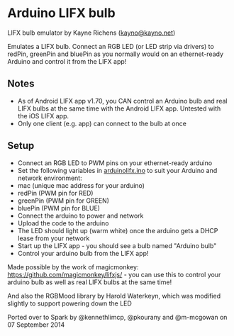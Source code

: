 # Arduino LIFX bulb

LIFX bulb emulator by Kayne Richens (kayno@kayno.net)

Emulates a LIFX bulb. Connect an RGB LED (or LED strip via drivers) to redPin, greenPin and bluePin as you normally would on an ethernet-ready Arduino and control it from the LIFX app!

## Notes
- As of Android LIFX app v1.70, you CAN control an Arduino bulb and real LIFX bulbs at the same time with the Android LIFX app. Untested with the iOS LIFX app.
- Only one client (e.g. app) can connect to the bulb at once

## Setup
- Connect an RGB LED to PWM pins on your ethernet-ready arduino
- Set the following variables in [arduinolifx.ino](arduinolifx.ino) to suit your Arduino and network environment:
 - mac (unique mac address for your arduino)
 - redPin (PWM pin for RED)
 - greenPin  (PWM pin for GREEN)
 - bluePin  (PWM pin for BLUE)
- Connect the arduino to power and network
- Upload the code to the arduino
- The LED should light up (warm white) once the arduino gets a DHCP lease from your network
- Start up the LIFX app - you should see a bulb named "Arduino bulb"
- Control your arduino bulb from the LIFX app!

Made possible by the work of magicmonkey: https://github.com/magicmonkey/lifxjs/ - you can use this to control your arduino bulb as well as real LIFX bulbs at the same time!

And also the RGBMood library by Harold Waterkeyn, which was modified slightly to support powering down the LED

Ported over to Spark by @kennethlimcp, @pkourany and @m-mcgowan on 07 September 2014
